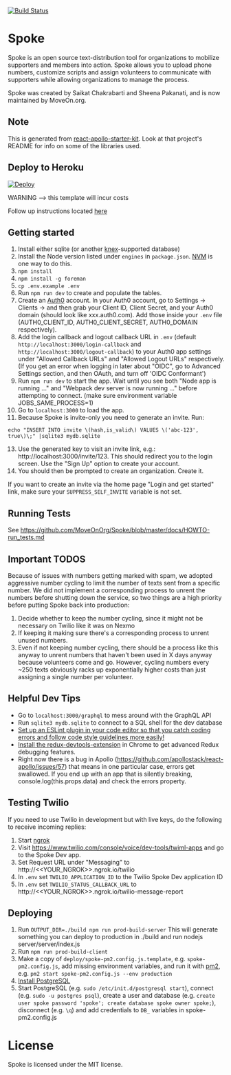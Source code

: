 [![Build Status](https://travis-ci.org/MoveOnOrg/Spoke.svg?branch=master)](https://travis-ci.org/MoveOnOrg/Spoke)

# Spoke

Spoke is an open source text-distribution tool for organizations to mobilize supporters and members into action. Spoke allows you to upload phone numbers, customize scripts and assign volunteers to communicate with supporters while allowing organizations to manage the process.

Spoke was created by Saikat Chakrabarti and Sheena Pakanati, and is now maintained by MoveOn.org.

## Note

This is generated from [react-apollo-starter-kit](https://github.com/saikat/react-apollo-starter-kit).  Look at that project's README for info on some of the libraries used.

## Deploy to Heroku

<a href="https://heroku.com/deploy?template=https://github.com/MoveOnOrg/Spoke">
  <img src="https://www.herokucdn.com/deploy/button.svg" alt="Deploy">
</a>

WARNING --> this template will incur costs

Follow up instructions located [here](https://github.com/MoveOnOrg/Spoke/blob/master/docs/HOWTO_HEROKU_DEPLOY.md)


## Getting started

1. Install either sqlite (or another [knex](http://knexjs.org/#Installation-client)-supported database)
2. Install the Node version listed under `engines` in `package.json`. [NVM](https://github.com/creationix/nvm) is one way to do this.
3. `npm install`
4. `npm install -g foreman`
5. `cp .env.example .env`
6. Run `npm run dev` to create and populate the tables.
7. Create an [Auth0](https://auth0.com) account. In your Auth0 account, go to Settings -> Clients -> and then grab your Client ID, Client Secret, and your Auth0 domain (should look like xxx.auth0.com). Add those inside your `.env` file (AUTH0_CLIENT_ID, AUTH0_CLIENT_SECRET, AUTH0_DOMAIN respectively).
8. Add the login callback and logout callback URL in `.env` (default `http://localhost:3000/login-callback` and `http://localhost:3000/logout-callback`) to your Auth0 app settings under "Allowed Callback URLs" and "Allowed Logout URLs" respectively. (If you get an error when logging in later about "OIDC", go to Advanced Settings section, and then OAuth, and turn off 'OIDC Conformant')
9. Run `npm run dev` to start the app. Wait until you see both "Node app is running ..." and "Webpack dev server is now running ..." before attempting to connect. (make sure environment variable JOBS_SAME_PROCESS=1)
10. Go to `localhost:3000` to load the app.
11. Because Spoke is invite-only you need to generate an invite. Run:
```
echo "INSERT INTO invite \(hash,is_valid\) VALUES \('abc-123', true\)\;" |sqlite3 mydb.sqlite
```

13. Use the generated key to visit an invite link, e.g.: http://localhost:3000/invite/123. This should redirect you to the login screen. Use the "Sign Up" option to create your account.
14. You should then be prompted to create an organization. Create it.

If you want to create an invite via the home page "Login and get started" link, make sure your `SUPPRESS_SELF_INVITE` variable is not set.

## Running Tests

See https://github.com/MoveOnOrg/Spoke/blob/master/docs/HOWTO-run_tests.md

## Important TODOS
Because  of issues with numbers getting marked with spam, we adopted aggressive number cycling to limit the number of texts sent from a specific number. We did not implement a corresponding process to unrent the numbers before shutting down the service, so two things are a high priority before putting Spoke back into production:
1. Decide whether to keep the number cycling, since it might not be necessary on Twilio like it was on Nexmo
2. If keeping it making sure there's a corresponding process to unrent unused numbers.
3. Even if not keeping number cycling, there should be a process like this anyway to unrent numbers that haven't been used in X days anyway because volunteers come and go. However, cycling numbers every ~250 texts obviously racks up exponentially higher costs than just assigning a single number per volunteer.

## Helpful Dev Tips
* Go to `localhost:3000/graphql` to mess around with the GraphQL API
* Run `sqlite3 mydb.sqlite` to connect to a SQL shell for the dev database
* [Set up an ESLint plugin in your code editor so that you catch coding errors and follow code style guidelines more easily!](https://medium.com/planet-arkency/catch-mistakes-before-you-run-you-javascript-code-6e524c36f0c8#.oboqsse48)
* [Install the redux-devtools-extension](https://github.com/zalmoxisus/redux-devtools-extension) in Chrome to get advanced Redux debugging features.
* Right now there is a bug in Apollo (https://github.com/apollostack/react-apollo/issues/57) that means in one particular case, errors get swallowed.  If you end up with an app that is silently breaking, console.log(this.props.data) and check the errors property.


## Testing Twilio

If you need to use Twilio in development but with live keys, do the following to receive incoming replies:

1. Start [ngrok](https://ngrok.com/docs)
2. Visit https://www.twilio.com/console/voice/dev-tools/twiml-apps and go to the Spoke Dev app.
3. Set Request URL under "Messaging" to http://<<YOUR_NGROK>>.ngrok.io/twilio
4. In `.env` set `TWILIO_APPLICATION_ID` to the Twilio Spoke Dev application ID
5. In `.env` set `TWILIO_STATUS_CALLBACK_URL` to  http://<<YOUR_NGROK>>.ngrok.io/twilio-message-report

## Deploying

1. Run `OUTPUT_DIR=./build npm run prod-build-server`
   This will generate something you can deploy to production in ./build and run nodejs server/server/index.js
2. Run `npm run prod-build-client`
3. Make a copy of `deploy/spoke-pm2.config.js.template`, e.g. `spoke-pm2.config.js`, add missing environment variables, and run it with [pm2](https://www.npmjs.com/package/pm2), e.g. `pm2 start spoke-pm2.config.js --env production`
4. [Install PostgreSQL](https://wiki.postgresql.org/wiki/Detailed_installation_guides)
5. Start PostgreSQL (e.g. `sudo /etc/init.d/postgresql start`), connect (e.g. `sudo -u postgres psql`), create a user and database (e.g. `create user spoke password 'spoke'; create database spoke owner spoke;`), disconnect (e.g. `\q`) and add credentials to `DB_` variables in spoke-pm2.config.js

# License
Spoke is licensed under the MIT license.
